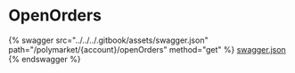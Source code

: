 # OpenOrders

{% swagger src="../../../.gitbook/assets/swagger.json" path="/polymarket/{account}/openOrders" method="get" %}
[swagger.json](../../../.gitbook/assets/swagger.json)
{% endswagger %}
